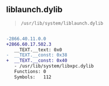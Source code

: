 ## liblaunch.dylib

> `/usr/lib/system/liblaunch.dylib`

```diff

-2866.40.11.0.0
+2866.60.17.502.3
   __TEXT.__text: 0x0
-  __TEXT.__const: 0x38
+  __TEXT.__const: 0x40
   - /usr/lib/system/libxpc.dylib
   Functions: 0
   Symbols:   112

```
